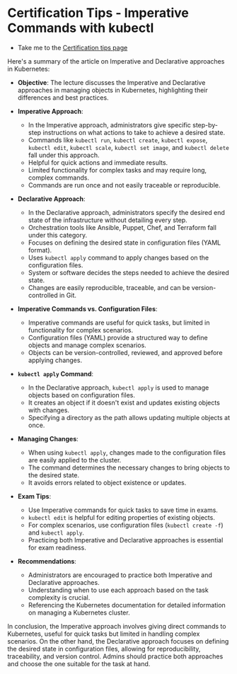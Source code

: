 # Certification Tips - Imperative Commands with kubectl
  - Take me to the [Certification tips page](https://kodekloud.com/topic/certification-tips-imperative-commands-with-kubectl/)


Here's a summary of the article on Imperative and Declarative approaches in Kubernetes:

- **Objective**: The lecture discusses the Imperative and Declarative approaches in managing objects in Kubernetes, highlighting their differences and best practices.

- **Imperative Approach**:
  - In the Imperative approach, administrators give specific step-by-step instructions on what actions to take to achieve a desired state.
  - Commands like `kubectl run`, `kubectl create`, `kubectl expose`, `kubectl edit`, `kubectl scale`, `kubectl set image`, and `kubectl delete` fall under this approach.
  - Helpful for quick actions and immediate results.
  - Limited functionality for complex tasks and may require long, complex commands.
  - Commands are run once and not easily traceable or reproducible.

- **Declarative Approach**:
  - In the Declarative approach, administrators specify the desired end state of the infrastructure without detailing every step.
  - Orchestration tools like Ansible, Puppet, Chef, and Terraform fall under this category.
  - Focuses on defining the desired state in configuration files (YAML format).
  - Uses `kubectl apply` command to apply changes based on the configuration files.
  - System or software decides the steps needed to achieve the desired state.
  - Changes are easily reproducible, traceable, and can be version-controlled in Git.

- **Imperative Commands vs. Configuration Files**:
  - Imperative commands are useful for quick tasks, but limited in functionality for complex scenarios.
  - Configuration files (YAML) provide a structured way to define objects and manage complex scenarios.
  - Objects can be version-controlled, reviewed, and approved before applying changes.

- **`kubectl apply` Command**:
  - In the Declarative approach, `kubectl apply` is used to manage objects based on configuration files.
  - It creates an object if it doesn't exist and updates existing objects with changes.
  - Specifying a directory as the path allows updating multiple objects at once.

- **Managing Changes**:
  - When using `kubectl apply`, changes made to the configuration files are easily applied to the cluster.
  - The command determines the necessary changes to bring objects to the desired state.
  - It avoids errors related to object existence or updates.
  
- **Exam Tips**:
  - Use Imperative commands for quick tasks to save time in exams.
  - `kubectl edit` is helpful for editing properties of existing objects.
  - For complex scenarios, use configuration files (`kubectl create -f`) and `kubectl apply`.
  - Practicing both Imperative and Declarative approaches is essential for exam readiness.

- **Recommendations**:
  - Administrators are encouraged to practice both Imperative and Declarative approaches.
  - Understanding when to use each approach based on the task complexity is crucial.
  - Referencing the Kubernetes documentation for detailed information on managing a Kubernetes cluster.

In conclusion, the Imperative approach involves giving direct commands to Kubernetes, useful for quick tasks but limited in handling complex scenarios. On the other hand, the Declarative approach focuses on defining the desired state in configuration files, allowing for reproducibility, traceability, and version control. Admins should practice both approaches and choose the one suitable for the task at hand.

